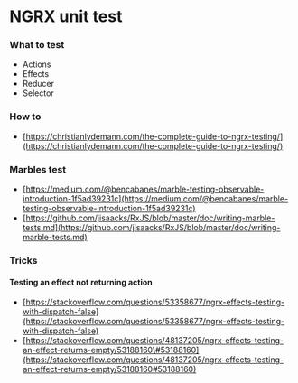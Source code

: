# NGRX unit test

### What to test 

* Actions 
* Effects 
* Reducer 
* Selector

### How to 

* [https://christianlydemann.com/the-complete-guide-to-ngrx-testing/](https://christianlydemann.com/the-complete-guide-to-ngrx-testing/)



### Marbles test 

* [https://medium.com/@bencabanes/marble-testing-observable-introduction-1f5ad39231c](https://medium.com/@bencabanes/marble-testing-observable-introduction-1f5ad39231c)
* [https://github.com/jisaacks/RxJS/blob/master/doc/writing-marble-tests.md](https://github.com/jisaacks/RxJS/blob/master/doc/writing-marble-tests.md)

### Tricks 

#### Testing an effect not returning action 

* [https://stackoverflow.com/questions/53358677/ngrx-effects-testing-with-dispatch-false](https://stackoverflow.com/questions/53358677/ngrx-effects-testing-with-dispatch-false)
* [https://stackoverflow.com/questions/48137205/ngrx-effects-testing-an-effect-returns-empty/53188160\#53188160](https://stackoverflow.com/questions/48137205/ngrx-effects-testing-an-effect-returns-empty/53188160#53188160)

